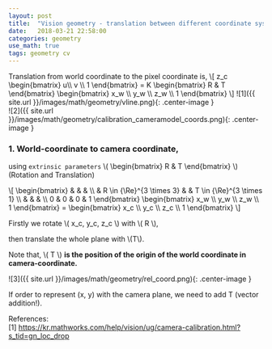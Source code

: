 ```yaml
---
layout: post
title:  "Vision geometry - translation between different coordinate sysems"
date:   2018-03-21 22:58:00
categories: geometry
use_math: true
tags: geometry cv
---
```

Translation from world coordinate to the pixel coordinate is, \\[ z_c 
\begin{bmatrix}
u\\\ v \\\ 1 
\end{bmatrix} 
= K 
\begin{bmatrix} R & T 
\end{bmatrix} 
\begin{bmatrix} 
x_w \\\ y_w \\\ z_w \\\ 1 
\end{bmatrix} \\]
![1]({{ site.url }}/images/math/geometry/vline.png){: .center-image }  
![2]({{ site.url }}/images/math/geometry/calibration_cameramodel_coords.png){: .center-image }  

### 1. World-coordinate to camera coordinate, 
using `extrinsic parameters` \\( \begin{bmatrix} R & T \end{bmatrix} \\) (Rotation and Translation)

\\[ \begin{bmatrix}   &   &  &  \\\ & R \in {\Re}^{3 \times 3} & & T \in {\Re}^{3 \times 1} \\\   & & & \\\ 0 & 0 & 0 & 1 \end{bmatrix} \begin{bmatrix} x_w \\\ y_w \\\ z_w \\\ 1 \end{bmatrix} = \begin{bmatrix} x_c \\\ y_c \\\ z_c \\\ 1 \end{bmatrix} \\]

Firstly we rotate \\( x_c, y_c, z_c \\) with \\( R \\),

then translate the whole plane with \\(T\\).

Note that, \\( T \\) __is the position of the origin of the world coordinate in camera-coordinate.__

![3]({{ site.url }}/images/math/geometry/rel_coord.png){: .center-image } 

If order to represent (x, y) with the camera plane, we need to add T (vector addition!).


References:  
[1] <a href="https://kr.mathworks.com/help/vision/ug/camera-calibration.html?s_tid=gn_loc_drop" target="_blank">https://kr.mathworks.com/help/vision/ug/camera-calibration.html?s_tid=gn_loc_drop</a>